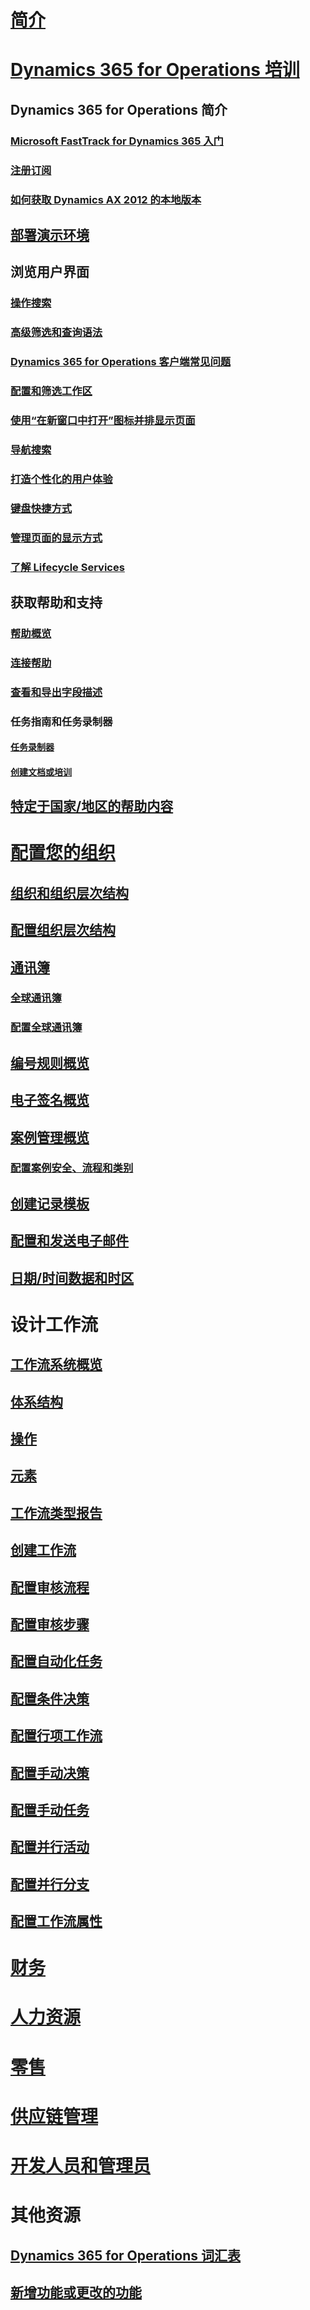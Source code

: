 # [简介](index.md)

# [Dynamics 365 for Operations 培训](get-started/onboarding-home.md)
## Dynamics 365 for Operations 简介
### [Microsoft FastTrack for Dynamics 365 入门](get-started/fasttrack-dynamics-365-overview.md)
### [注册订阅](/dynamics365/operations/dev-itpro/dev-tools/sign-up-preview-subscription?toc=/dynamics365/operations/toc.json)
### [如何获取 Dynamics AX 2012 的本地版本](/dynamics365/operations/dev-itpro/deployment/csp-download-customersource?toc=/dynamics365/operations/toc.json)
## [部署演示环境](/dynamics365/operations/dev-itpro/deployment/deploy-demo-environment?toc=/dynamics365/operations/toc.json)

## 浏览用户界面
### [操作搜索](get-started/action-search.md)
### [高级筛选和查询语法](get-started/advanced-filtering-query-options.md)
### [Dynamics 365 for Operations 客户端常见问题](get-started/client-faq.md)
### [配置和筛选工作区](get-started/configure-filter-workspaces.md)
### [使用“在新窗口中打开”图标并排显示页面](get-started/display-pages-side-by-side.md)
### [导航搜索](get-started/navigation-search.md)
### [打造个性化的用户体验](get-started/personalize-user-experience.md)
### [键盘快捷方式](get-started/shortcut-keys.md)
### [管理页面的显示方式](get-started/window-management.md)
### [了解 Lifecycle Services](/dynamics365/operations/dev-itpro/lifecycle-services/lcs-works-lcs?toc=/dynamics365/operations/toc.json)

## 获取帮助和支持
### [帮助概览](/dynamics365/operations/dev-itpro/get-started/help-overview?toc=/dynamics365/operations/toc.json)
### [连接帮助](/dynamics365/operations/dev-itpro/get-started/help-connect?toc=/dynamics365/operations/toc.json)
### [查看和导出字段描述](get-started/view-export-field-descriptions.md)

### 任务指南和任务录制器
#### [任务录制器](/dynamics365/operations/dev-itpro/user-interface/task-recorder?toc=/dynamics365/operations/toc.json)
#### [创建文档或培训](/dynamics365/operations/dev-itpro/user-interface/task-recorder?toc=/dynamics365/operations/toc.json)

## [特定于国家/地区的帮助内容](/dynamics365/operations/dev-itpro/lcs-solutions/country-region?toc=/dynamics365/operations/toc.json)

# [配置您的组织](organization-administration/organization-administration-home-page.md)
## [组织和组织层次结构](organization-administration/organizations-organizational-hierarchies.md)
## [配置组织层次结构](organization-administration/plan-organizational-hierarchy.md)
## [通讯簿](organization-administration/qa-address-books.md)
### [全球通讯簿](organization-administration/overview-global-address-book.md)
### [配置全球通讯簿](organization-administration/plan-configuration-global-address-book-additional-address-books.md)
## [编号规则概览](organization-administration/number-sequence-overview.md)
## [电子签名概览](organization-administration/electronic-signature-overview.md)
## [案例管理概览](organization-administration/cases.md)
### [配置案例安全、流程和类别](organization-administration/plan-case-management.md)
## [创建记录模板](organization-administration/record-templates.md)
## [配置和发送电子邮件](organization-administration/configure-email.md)
## [日期/时间数据和时区](organization-administration/date-time-zones.md)

# 设计工作流
## [工作流系统概览](organization-administration/overview-workflow-system.md)
## [体系结构](organization-administration/workflow-system-architecture.md)
## [操作](organization-administration/workflow-actions.md)
## [元素](organization-administration/workflow-elements.md)
## [工作流类型报告](organization-administration/workflow-types-report.md)
## [创建工作流](organization-administration/create-workflow.md)
## [配置审核流程](organization-administration/configure-approval-process-workflow.md)
## [配置审核步骤](organization-administration/configure-approval-step-workflow.md)
## [配置自动化任务](organization-administration/configure-automated-task-workflow.md)
## [配置条件决策](organization-administration/configure-conditional-decision-workflow.md)
## [配置行项工作流](organization-administration/configure-line-item-workflow.md)
## [配置手动决策](organization-administration/configure-manual-decision-workflow.md)
## [配置手动任务](organization-administration/configure-manual-task-workflow.md)
## [配置并行活动](organization-administration/configure-parallel-activity-workflow.md)
## [配置并行分支](organization-administration/configure-parallel-branch-workflow.md)
## [配置工作流属性](organization-administration/configure-workflow-properties.md)

# [财务](/dynamics365/operations/financials/index)

# [人力资源](/dynamics365/operations/human-resources/index)

# [零售](/dynamics365/operations/retail/index)

# [供应链管理](/dynamics365/operations/supply-chain/index)

# [开发人员和管理员](/dynamics365/operations/dev-itpro/index)

# 其他资源
## [Dynamics 365 for Operations 词汇表](get-started/glossary.md)
## [新增功能或更改的功能](/dynamics365/operations/dev-itpro/get-started/whats-new-changed?toc=/dynamics365/operations/toc.json)

